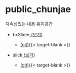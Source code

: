 
# public_chunjae
지속성있는 내용 유지공간

 - bxSlider[ (보기)](https://github.com/netfolder/public_chunjae/tree/master/bxSlider)
 	+ [(git)](https://github.com/stevenwanderski/bxslider-4){{< target-blank >}}
 
 - slick[ (보기)](https://github.com/netfolder/public_chunjae/tree/master/slick)
 	+ [(git)](https://github.com/kenwheeler/slick){{< target-blank >}}
 

